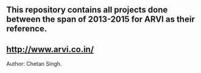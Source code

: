 
## This repository contains all projects done between the span of 2013-2015 for ARVI as their reference. 
## http://www.arvi.co.in/


Author: Chetan Singh.

